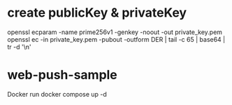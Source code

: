 # create publicKey & privateKey
openssl ecparam -name prime256v1 -genkey -noout -out private_key.pem
openssl ec -in private_key.pem -pubout -outform DER | tail -c 65 | base64 | tr -d '\n'

# web-push-sample
Docker run
docker compose up -d